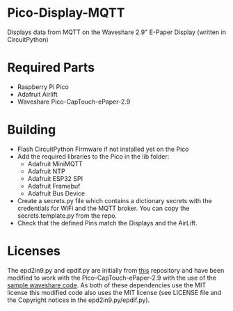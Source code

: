 # Pico-Display-MQTT
Displays data from MQTT on the Waveshare 2.9" E-Paper Display (written in CircuitPython)

# Required Parts
- Raspberry Pi Pico
- Adafruit Airlift
- Waveshare Pico-CapTouch-ePaper-2.9 

# Building
- Flash CircuitPython Firmware if not installed yet on the Pico
- Add the required libraries to the Pico in the lib folder:
    - Adafruit MiniMQTT
    - Adafruit NTP
    - Adafruit ESP32 SPI
    - Adafruit Framebuf
    - Adafruit Bus Device
- Create a secrets.py file which contains a dictionary secrets with the credentials for WiFi and the MQTT broker. You can copy the secrets.template.py from the repo.
- Check that the defined Pins match the Displays and the AirLift.

# Licenses
The epd2in9.py and epdif.py are initially from [this](https://github.com/gpshead/epaper-circuitpython/tree/master/third_party/waveshare) repository and have been modified to work with the Pico-CapTouch-ePaper-2.9 with the use of the [sample waveshare code](https://github.com/waveshare/Pico_CapTouch_ePaper/blob/main/python/Pico_CapTouch_ePaper_Test_2in9.py). As both of these dependencies use the MIT license this modified code also uses the MIT license (see LICENSE file and the Copyright notices in the epd2in9.py/epdif.py).
